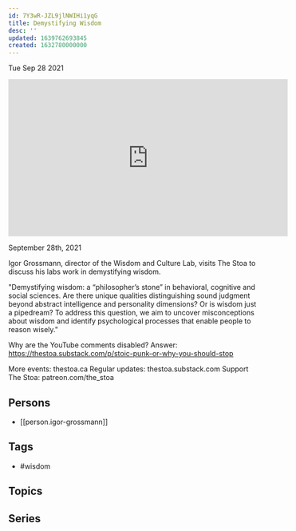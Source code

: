 ```yaml
---
id: 7Y3wR-JZL9jlNWIHi1yqG
title: Demystifying Wisdom
desc: ''
updated: 1639762693845
created: 1632780000000
---
```





Tue Sep 28 2021

<iframe width="560" height="315" src="https://www.youtube.com/embed/bu-WoC-jdbg" title="Demystifying Wisdom w/ Igor Grossmann" frameborder="0" allow="accelerometer; autoplay; clipboard-write; encrypted-media; gyroscope; picture-in-picture" allowfullscreen ></iframe>

September 28th, 2021

Igor Grossmann, director of the Wisdom and Culture Lab, visits The Stoa to discuss his labs work in demystifying wisdom.

"Demystifying wisdom: a “philosopher’s stone” in behavioral, cognitive and social sciences. Are there unique qualities distinguishing sound judgment beyond abstract intelligence and personality dimensions? Or is wisdom just a pipedream? To address this question, we aim to uncover misconceptions about wisdom and identify psychological processes that enable people to reason wisely."

Why are the YouTube comments disabled? Answer: https://thestoa.substack.com/p/stoic-punk-or-why-you-should-stop

More events: thestoa.ca
Regular updates: thestoa.substack.com
Support The Stoa: patreon.com/the_stoa

## Persons

- [[person.igor-grossmann]]

## Tags

- #wisdom

## Topics



## Series



